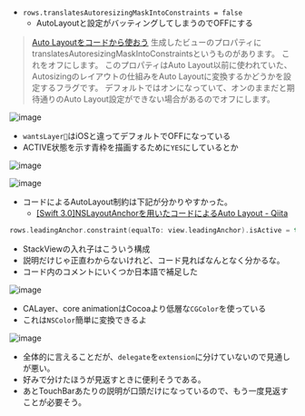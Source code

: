 - `rows.translatesAutoresizingMaskIntoConstraints = false`
    - AutoLayoutと設定がバッティングしてしまうのでOFFにする

>[Auto Layoutをコードから使おう](https://blog.personal-factory.com/2016/01/11/make-auto-layout-via-code/)
> 生成したビューのプロパティにtranslatesAutoresizingMaskIntoConstraintsというものがあります。
> これをオフにします。
> このプロパティはAuto Layout以前に使われていた、Autosizingのレイアウトの仕組みをAuto Layoutに変換するかどうかを設定するフラグです。
> デフォルトではオンになっていて、オンのままだと期待通りのAuto Layout設定ができない場合があるのでオフにします。    

![image](https://i.imgur.com/uHqYe8F.png)

- `wantsLayer`はiOSと違ってデフォルトでOFFになっている
- ACTIVE状態を示す青枠を描画するために`YES`にしているとか

![image](https://i.imgur.com/vUJsskI.png)

![image](https://i.imgur.com/N7I4Orn.png)

- コードによるAutoLayout制約は下記が分かりやすかった。
    - [\[Swift 3\.0\]NSLayoutAnchorを用いたコードによるAuto Layout \- Qiita](https://qiita.com/shindooo/items/36d2e8bf9d8ba3fa4ed5)

```swift
rows.leadingAnchor.constraint(equalTo: view.leadingAnchor).isActive = true
```

- StackViewの入れ子はこういう構成
- 説明だけじゃ正直わからないけれど、コード見ればなんとなく分かるな。
- コード内のコメントにいくつか日本語で補足した

![image](https://i.imgur.com/i1DeOmt.png)

- CALayer、core animationはCocoaより低層な`CGColor`を使っている
- これは`NSColor`簡単に変換できるよ

![image](https://i.imgur.com/yjFYciw.png)

- 全体的に言えることだが、`delegate`を`extension`に分けていないので見通しが悪い。
- 好みで分けたほうが見返すときに便利そうである。
- あとTouchBarあたりの説明が口頭だけになっているので、もう一度見返すことが必要そう。